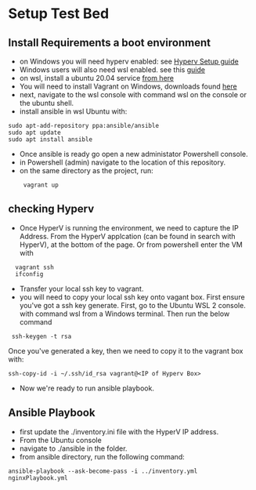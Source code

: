 

#  Setup Test Bed

## Install Requirements a boot environment
   - on Windows you will need hyperv enabled: see [Hyperv Setup guide](https://support.auvik.com/hc/en-us/articles/212801986-How-to-enable-Microsoft-Hyper-V-on-Windows-Servers-and-Workstations)
   - Windows users will also need wsl enabled. see this [guide](https://docs.microsoft.com/en-us/windows/wsl/install)
   - on wsl, install a ubuntu 20.04 service [from here](https://www.microsoft.com/en-gb/p/ubuntu-2004-lts/9n6svws3rx71?rtc=1&activetab=pivot:overviewtab)
   - You will need to install Vagrant on Windows, downloads found  [here](https://www.vagrantup.com/downloads)
   - next, navigate to the wsl console with command wsl on the console or the ubuntu shell.
   - install ansible in wsl Ubuntu with: 
   ```
   sudo apt-add-repository ppa:ansible/ansible
   sudo apt update
   sudo apt install ansible
   ```
   - Once ansible is ready go open a new administator Powershell console.
   - in Powershell (admin) navigate to the location of this repository.
   - on the same directory as the project, run:
     ```
      vagrant up 
     ```

## checking Hyperv

   - Once HyperV is running the environment, we need to capture the IP Address. From the HyperV applcation (can be found in search with HyperV), at the bottom of the page.
   Or from powershell enter the VM with
```
  vagrant ssh
  ifconfig 
```
  - Transfer your local ssh key to vagrant.
  - you will need to copy your local ssh key onto vagant box. First ensure you've got a ssh key generate. First, go to the Ubuntu WSL 2 console. with command wsl from a Windows terminal. Then run the below command
  ```
   ssh-keygen -t rsa
  ```
  Once you've generated a key, then we need to copy it to the vagrant box with: 
  ```
  ssh-copy-id -i ~/.ssh/id_rsa vagrant@<IP of Hyperv Box>
  ```
  - Now we're ready to run ansible playbook.

## Ansible Playbook
  
  - first update the ./inventory.ini file with the HyperV IP address.
  - From the Ubuntu console
  - navigate to ./ansible in the folder.
  - from ansible directory, run the following command:
  ```
  ansible-playbook --ask-become-pass -i ../inventory.yml nginxPlaybook.yml
  ```